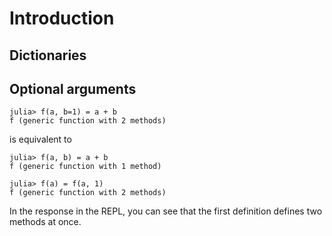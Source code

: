 # Introduction

<!-- TODO: As you may recall from Elyse's enchantments, arrays also use push!() -->
<!-- TODO: Explain insertion order and == comparison -->
<!-- TODO: Explain collect() and keys() -->

## Dictionaries

## Optional arguments

```julia-repl
julia> f(a, b=1) = a + b
f (generic function with 2 methods)
```

is equivalent to

```julia-repl
julia> f(a, b) = a + b
f (generic function with 1 method)

julia> f(a) = f(a, 1)
f (generic function with 2 methods)
```

In the response in the REPL, you can see that the first definition defines two methods at once.
